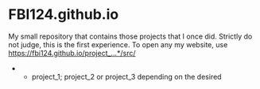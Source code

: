 # FBI124.github.io
My small repository that contains those projects that I once did. Strictly do not judge, this is the first experience.
To open any my website, use https://fbi124.github.io/project_…*/src/
* - project_1; project_2 or project_3 depending on the desired